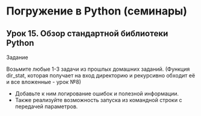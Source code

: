 # Погружение в Python (семинары)

## Урок 15. Обзор стандартной библиотеки Python

Задание

Возьмите любые 1-3 задачи из прошлых домашних заданий.
(Функция dir_stat, которая получает на вход директорию и рекурсивно обходит её и все вложенные - урок №8)

- Добавьте к ним логирование ошибок и полезной информации.
- Также реализуйте возможность запуска из командной строки с передачей параметров.

